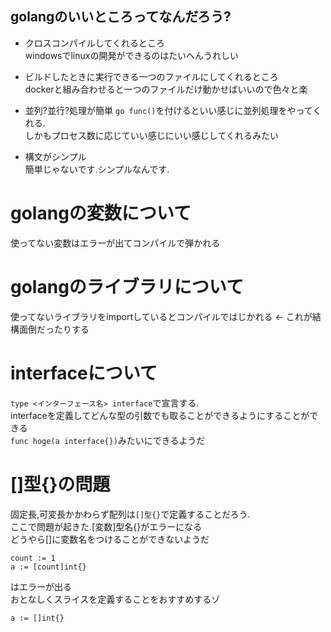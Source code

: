 ## golangのいいところってなんだろう?

- クロスコンパイルしてくれるところ  
windowsでlinuxの開発ができるのはたいへんうれしい

- ビルドしたときに実行できる一つのファイルにしてくれるところ  
dockerと組み合わせると一つのファイルだけ動かせばいいので色々と楽

- 並列?並行?処理が簡単
`go func()`を付けるといい感じに並列処理をやってくれる.  
しかもプロセス数に応じていい感じにいい感じしてくれるみたい

- 構文がシンプル  
簡単じゃないです.シンプルなんです.


# golangの変数について
使ってない変数はエラーが出てコンパイルで弾かれる

# golangのライブラリについて
使ってないライブラリをimportしているとコンパイルではじかれる <- これが結構面倒だったりする

# interfaceについて
`type <インターフェース名> interface`で宣言する.  
interfaceを定義してどんな型の引数でも取ることができるようにすることができる  
`func hoge(a interface{})`みたいにできるようだ

# []型{}の問題
固定長,可変長かかわらず配列は`[]型{}`で定義することだろう.  
ここで問題が起きた.[変数]型名{}がエラーになる  
どうやら[]に変数名をつけることができないようだ

```
count := 1
a := [count]int{}
```
はエラーが出る  
おとなしくスライスを定義することをおすすめするゾ
```
a := []int{}
```
